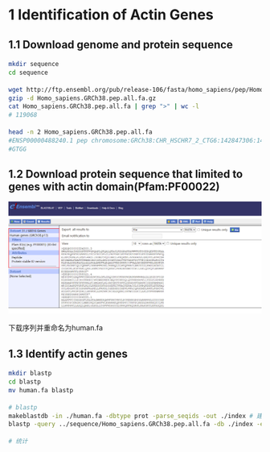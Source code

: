 # 1 Identification of Actin Genes

## 1.1 Download genome and protein sequence 
```bash
mkdir sequence
cd sequence

wget http://ftp.ensembl.org/pub/release-106/fasta/homo_sapiens/pep/Homo_sapiens.GRCh38.pep.all.fa.gz
gzip -d Homo_sapiens.GRCh38.pep.all.fa.gz
cat Homo_sapiens.GRCh38.pep.all.fa | grep ">" | wc -l
# 119068

head -n 2 Homo_sapiens.GRCh38.pep.all.fa
#ENSP00000488240.1 pep chromosome:GRCh38:CHR_HSCHR7_2_CTG6:142847306:142847317:1 gene:ENSG00000282253.1 transcript:ENST00000631435.1 gene_biotype:TR_D_gene transcript_biotype:TR_D_gene gene_symbol:TRBD1 description:T cell receptor beta diversity 1 [Source:HGNC Symbol;Acc:HGNC:12158]
#GTGG
```

## 1.2 Download protein sequence that limited to genes with actin domain(Pfam:PF00022)
![](./Fig/PF00022.png)

下载序列并重命名为human.fa
## 1.3 Identify actin genes
```bash
mkdir blastp
cd blastp
mv human.fa blastp

# blastp
makeblastdb -in ./human.fa -dbtype prot -parse_seqids -out ./index # 建立索引
blastp -query ../sequence/Homo_sapiens.GRCh38.pep.all.fa -db ./index -evalue 1e-10 -outfmt 6 -num_threads 6 -out result.tsv

# 统计


```

